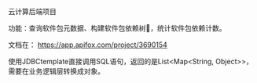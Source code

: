 云计算后端项目



功能：查询软件包元数据、构建软件包依赖树🌳，统计软件包依赖计数。

文档在： https://app.apifox.com/project/3690154

使用JDBCtemplate直接调用SQL语句，返回的是List<Map<String, Object>>，需要在业务逻辑层转换成对象。


